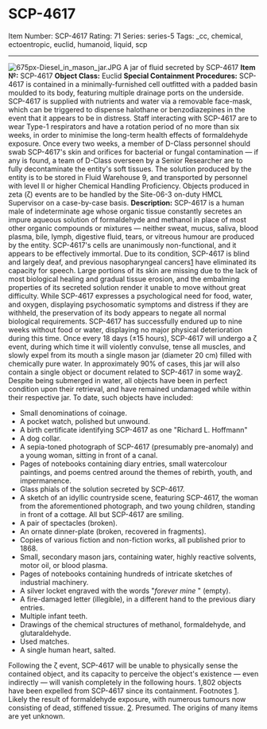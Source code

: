 # SCP-4617
Item Number: SCP-4617
Rating: 71
Series: series-5
Tags: _cc, chemical, ectoentropic, euclid, humanoid, liquid, scp

---

![675px-Diesel_in_mason_jar.JPG](https://upload.wikimedia.org/wikipedia/commons/thumb/8/81/Diesel_in_mason_jar.JPG/675px-Diesel_in_mason_jar.JPG)
A jar of fluid secreted by SCP-4617
**Item №:** SCP-4617
**Object Class:** Euclid
**Special Containment Procedures:** SCP-4617 is contained in a minimally-furnished cell outfitted with a padded basin moulded to its body, featuring multiple drainage ports on the underside. SCP-4617 is supplied with nutrients and water via a removable face-mask, which can be triggered to dispense halothane or benzodiazepines in the event that it appears to be in distress. Staff interacting with SCP-4617 are to wear Type-1 respirators and have a rotation period of no more than six weeks, in order to minimise the long-term health effects of formaldehyde exposure.
Once every two weeks, a member of D-Class personnel should swab SCP-4617's skin and orifices for bacterial or fungal contamination — if any is found, a team of D-Class overseen by a Senior Researcher are to fully decontaminate the entity's soft tissues. The solution produced by the entity is to be stored in Fluid Warehouse 9, and transported by personnel with level II or higher Chemical Handling Proficiency. Objects produced in zeta (ζ) events are to be handled by the Site-06-3 on-duty HMCL Supervisor on a case-by-case basis.
**Description:** SCP-4617 is a human male of indeterminate age whose organic tissue constantly secretes an impure aqueous solution of formaldehyde and methanol in place of most other organic compounds or mixtures — neither sweat, mucus, saliva, blood plasma, bile, lymph, digestive fluid, tears, or vitreous humour are produced by the entity. SCP-4617's cells are unanimously non-functional, and it appears to be effectively immortal.
Due to its condition, SCP-4617 is blind and largely deaf, and previous nasopharyngeal cancers[1](javascript:;) have eliminated its capacity for speech. Large portions of its skin are missing due to the lack of most biological healing and gradual tissue erosion, and the embalming properties of its secreted solution render it unable to move without great difficulty. While SCP-4617 expresses a psychological need for food, water, and oxygen, displaying psychosomatic symptoms and distress if they are withheld, the preservation of its body appears to negate all normal biological requirements. SCP-4617 has successfully endured up to nine weeks without food or water, displaying no major physical deterioration during this time.
Once every 18 days (±15 hours), SCP-4617 will undergo a ζ event, during which time it will violently convulse, tense all muscles, and slowly expel from its mouth a single mason jar (diameter 20 cm) filled with chemically pure water. In approximately 90% of cases, this jar will also contain a single object or document related to SCP-4617 in some way[2](javascript:;). Despite being submerged in water, all objects have been in perfect condition upon their retrieval, and have remained undamaged while within their respective jar. To date, such objects have included:
  * Small denominations of coinage.
  * A pocket watch, polished but unwound.
  * A birth certificate identifying SCP-4617 as one "Richard L. Hoffmann"
  * A dog collar.
  * A sepia-toned photograph of SCP-4617 (presumably pre-anomaly) and a young woman, sitting in front of a canal.
  * Pages of notebooks containing diary entries, small watercolour paintings, and poems centred around the themes of rebirth, youth, and impermanence.
  * Glass phials of the solution secreted by SCP-4617.
  * A sketch of an idyllic countryside scene, featuring SCP-4617, the woman from the aforementioned photograph, and two young children, standing in front of a cottage. All but SCP-4617 are smiling.
  * A pair of spectacles (broken).
  * An ornate dinner-plate (broken, recovered in fragments).
  * Copies of various fiction and non-fiction works, all published prior to 1868.
  * Small, secondary mason jars, containing water, highly reactive solvents, motor oil, or blood plasma.
  * Pages of notebooks containing hundreds of intricate sketches of industrial machinery.
  * A silver locket engraved with the words "_forever mine_ " (empty).
  * A fire-damaged letter (illegible), in a different hand to the previous diary entries.
  * Multiple infant teeth.
  * Drawings of the chemical structures of methanol, formaldehyde, and glutaraldehyde.
  * Used matches.
  * A single human heart, salted.

Following the ζ event, SCP-4617 will be unable to physically sense the contained object, and its capacity to perceive the object's existence — even indirectly — will vanish completely in the following hours. 1,802 objects have been expelled from SCP-4617 since its containment.
Footnotes
[1](javascript:;). Likely the result of formaldehyde exposure, with numerous tumours now consisting of dead, stiffened tissue.
[2](javascript:;). Presumed. The origins of many items are yet unknown.